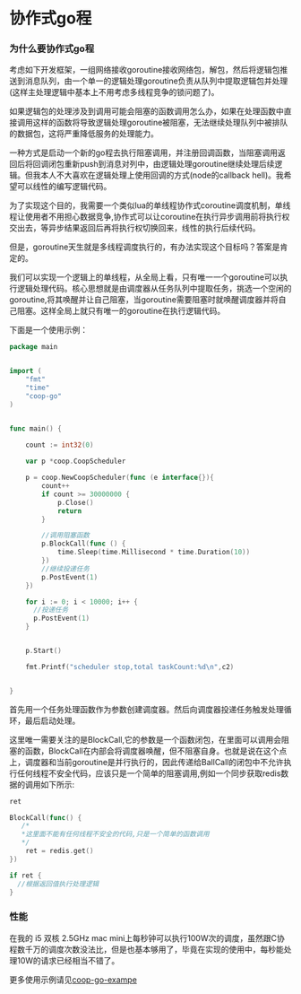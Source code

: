 # 协作式go程

### 为什么要协作式go程

考虑如下开发框架，一组网络接收goroutine接收网络包，解包，然后将逻辑包推送到消息队列，由一个单一的逻辑处理goroutine负责从队列中提取逻辑包并处理(这样主处理逻辑中基本上不用考虑多线程竞争的锁问题了)。

如果逻辑包的处理涉及到调用可能会阻塞的函数调用怎么办，如果在处理函数中直接调用这样的函数将导致逻辑处理goroutine被阻塞，无法继续处理队列中被排队的数据包，这将严重降低服务的处理能力。

一种方式是启动一个新的go程去执行阻塞调用，并注册回调函数，当阻塞调用返回后将回调闭包重新push到消息对列中，由逻辑处理goroutine继续处理后续逻辑。但我本人不大喜欢在逻辑处理上使用回调的方式(node的callback hell)。我希望可以线性的编写逻辑代码。

为了实现这个目的，我需要一个类似lua的单线程协作式coroutine调度机制，单线程让使用者不用担心数据竞争,协作式可以让coroutine在执行异步调用前将执行权交出去，等异步结果返回后再将执行权切换回来，线性的执行后续代码。

但是，goroutine天生就是多线程调度执行的，有办法实现这个目标吗？答案是肯定的。

我们可以实现一个逻辑上的单线程，从全局上看，只有唯一一个goroutine可以执行逻辑处理代码。核心思想就是由调度器从任务队列中提取任务，挑选一个空闲的goroutine,将其唤醒并让自己阻塞，当goroutine需要阻塞时就唤醒调度器并将自己阻塞。这样全局上就只有唯一的goroutine在执行逻辑代码。



下面是一个使用示例：

~~~go
package main


import (
	"fmt"
	"time"
	"coop-go"
)


func main() {

	count := int32(0)
	
	var p *coop.CoopScheduler

	p = coop.NewCoopScheduler(func (e interface{}){
		count++
		if count >= 30000000 {
			p.Close()
			return
		}

      	//调用阻塞函数
		p.BlockCall(func () {
			time.Sleep(time.Millisecond * time.Duration(10))
		})
		//继续投递任务
		p.PostEvent(1)
	})

	for i := 0; i < 10000; i++ {
	  //投递任务	
      p.PostEvent(1)
	}


	p.Start()

	fmt.Printf("scheduler stop,total taskCount:%d\n",c2)


}
~~~



首先用一个任务处理函数作为参数创建调度器。然后向调度器投递任务触发处理循环，最后启动处理。

这里唯一需要关注的是BlockCall,它的参数是一个函数闭包，在里面可以调用会阻塞的函数，BlockCall在内部会将调度器唤醒，但不阻塞自身。也就是说在这个点上，调度器和当前goroutine是并行执行的，因此传递给BallCall的闭包中不允许执行任何线程不安全代码，应该只是一个简单的阻塞调用,例如一个同步获取redis数据的调用如下所示:

~~~go
ret

BlockCall(func() {
   /*
   *这里面不能有任何线程不安全的代码,只是一个简单的函数调用
   */  
	ret = redis.get()
})

if ret {
  //根据返回值执行处理逻辑
}
~~~



### 性能

在我的 i5 双核 2.5GHz mac mini上每秒钟可以执行100W次的调度，虽然跟C协程数千万的调度次数没法比，但是也基本够用了，毕竟在实现的使用中，每秒能处理10W的请求已经相当不错了。


更多使用示例请见[coop-go-exampe](https://github.com/sniperHW/coop-go-example)






